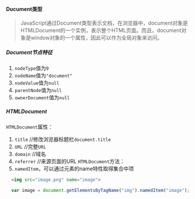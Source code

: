 #### Ducument类型
> JavaScript通过Document类型表示文档，在浏览器中，document对象是HTMLDocument的一个实例，表示整个HTML页面。而且，document对象是window对象的一个属性，因此可以作为全局对象来访问。

##### Document节点特征   
1. `nodeType`值为`9`  
2. `nodeName`值为`"document"`
3. `nodeValue`值为`null`
4. `parentNode`值为`null`
5. `ownerDocument`值为`null`  

##### HTMLDocument
`HTMLDocument`属性：  
1. `title` //修改浏览器标题栏`document.title`  
2. `URL` //完整`URL`  
3. `domain` //域名  
4. `referrer` //来源页面的URL
`HTMLDocument`方法：  
1. `namedItem`，可以通过元素的name特性取得集合中项
```html
  <img src="image.png" name="image">
```
```javascript
  var image = document.getElementsByTagName("img").namedItem("image");
```
